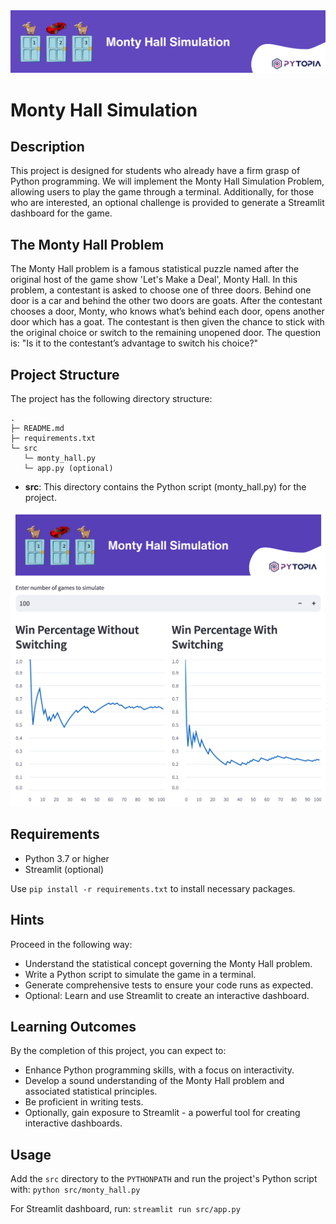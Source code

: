 <img src="./images/banner.png" width="800">

# Monty Hall Simulation

## Description
This project is designed for students who already have a firm grasp of Python programming. We will implement the Monty Hall Simulation Problem, allowing users to play the game through a terminal. Additionally, for those who are interested, an optional challenge is provided to generate a Streamlit dashboard for the game.

## The Monty Hall Problem
The Monty Hall problem is a famous statistical puzzle named after the original host of the game show 'Let's Make a Deal', Monty Hall. In this problem, a contestant is asked to choose one of three doors. Behind one door is a car and behind the other two doors are goats. After the contestant chooses a door, Monty, who knows what’s behind each door, opens another door which has a goat. The contestant is then given the chance to stick with the original choice or switch to the remaining unopened door. The question is: "Is it to the contestant’s advantage to switch his choice?"

## Project Structure
The project has the following directory structure:
```
.
├─ README.md
├─ requirements.txt
└─ src
   └─ monty_hall.py
   └─ app.py (optional)
```
- **src**: This directory contains the Python script (monty_hall.py) for the project.

<img src="./images/streamlit-dashboard.png" width="600">

## Requirements
- Python 3.7 or higher
- Streamlit (optional)

Use `pip install -r requirements.txt` to install necessary packages.


## Hints
Proceed in the following way:
- Understand the statistical concept governing the Monty Hall problem.
- Write a Python script to simulate the game in a terminal.
- Generate comprehensive tests to ensure your code runs as expected.
- Optional: Learn and use Streamlit to create an interactive dashboard.

## Learning Outcomes
By the completion of this project, you can expect to:
- Enhance Python programming skills, with a focus on interactivity.
- Develop a sound understanding of the Monty Hall problem and associated statistical principles.
- Be proficient in writing tests.
- Optionally, gain exposure to Streamlit - a powerful tool for creating interactive dashboards.

## Usage
Add the `src` directory to the `PYTHONPATH` and run the project's Python script with: `python src/monty_hall.py`

For Streamlit dashboard, run: `streamlit run src/app.py`
